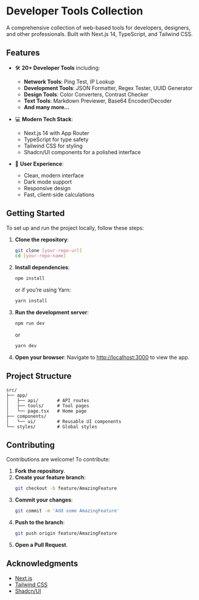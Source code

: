 # Developer Tools Collection

A comprehensive collection of web-based tools for developers, designers, and other professionals. Built with Next.js 14, TypeScript, and Tailwind CSS.

## Features

- 🛠️ **20+ Developer Tools** including:

  - **Network Tools**: Ping Test, IP Lookup
  - **Development Tools**: JSON Formatter, Regex Tester, UUID Generator
  - **Design Tools**: Color Converters, Contrast Checker
  - **Text Tools**: Markdown Previewer, Base64 Encoder/Decoder
  - **And many more...**

- 💻 **Modern Tech Stack**:

  - Next.js 14 with App Router
  - TypeScript for type safety
  - Tailwind CSS for styling
  - Shadcn/UI components for a polished interface

- 🎨 **User Experience**:
  - Clean, modern interface
  - Dark mode support
  - Responsive design
  - Fast, client-side calculations

## Getting Started

To set up and run the project locally, follow these steps:

1. **Clone the repository**:

   ```bash
   git clone [your-repo-url]
   cd [your-repo-name]
   ```

2. **Install dependencies**:

   ```bash
   npm install
   ```

   or if you’re using Yarn:

   ```bash
   yarn install
   ```

3. **Run the development server**:

   ```bash
   npm run dev
   ```

   or

   ```bash
   yarn dev
   ```

4. **Open your browser**:
   Navigate to [http://localhost:3000](http://localhost:3000) to view the app.

## Project Structure

```
src/
├── app/
│   ├── api/       # API routes
│   ├── tools/     # Tool pages
│   └── page.tsx   # Home page
├── components/
│   └── ui/        # Reusable UI components
└── styles/        # Global styles
```

## Contributing

Contributions are welcome! To contribute:

1. **Fork the repository**.
2. **Create your feature branch**:
   ```bash
   git checkout -b feature/AmazingFeature
   ```
3. **Commit your changes**:
   ```bash
   git commit -m 'Add some AmazingFeature'
   ```
4. **Push to the branch**:
   ```bash
   git push origin feature/AmazingFeature
   ```
5. **Open a Pull Request**.

## Acknowledgments

- [Next.js](https://nextjs.org/)
- [Tailwind CSS](https://tailwindcss.com/)
- [Shadcn/UI](https://ui.shadcn.com/)
